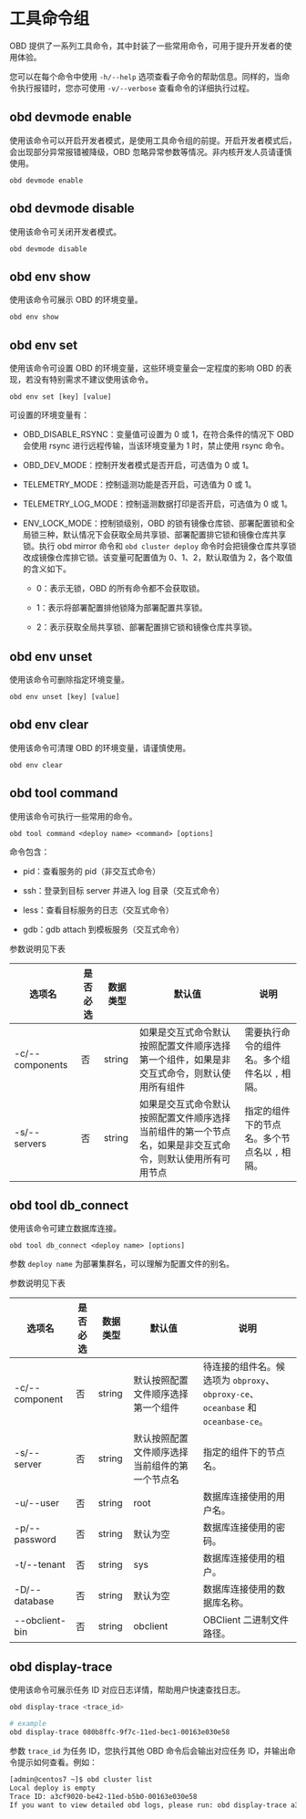 # 工具命令组

OBD 提供了一系列工具命令，其中封装了一些常用命令，可用于提升开发者的使用体验。

您可以在每个命令中使用 `-h/--help` 选项查看子命令的帮助信息。同样的，当命令执行报错时，您亦可使用 `-v/--verbose` 查看命令的详细执行过程。

## obd devmode enable

使用该命令可以开启开发者模式，是使用工具命令组的前提。开启开发者模式后，会出现部分异常报错被降级，OBD 忽略异常参数等情况。非内核开发人员请谨慎使用。

```shell
obd devmode enable
```

## obd devmode disable

使用该命令可关闭开发者模式。

```shell
obd devmode disable
```

## obd env show

使用该命令可展示 OBD 的环境变量。

```shell
obd env show
```

## obd env set

使用该命令可设置 OBD 的环境变量，这些环境变量会一定程度的影响 OBD 的表现，若没有特别需求不建议使用该命令。

```shell
obd env set [key] [value]
```

可设置的环境变量有：

* OBD_DISABLE_RSYNC：变量值可设置为 0 或 1，在符合条件的情况下 OBD 会使用 rsync 进行远程传输，当该环境变量为 1 时，禁止使用 rsync 命令。

* OBD_DEV_MODE：控制开发者模式是否开启，可选值为 0 或 1。

* TELEMETRY_MODE：控制遥测功能是否开启，可选值为 0 或 1。

* TELEMETRY_LOG_MODE：控制遥测数据打印是否开启，可选值为 0 或 1。

* ENV_LOCK_MODE：控制锁级别，OBD 的锁有镜像仓库锁、部署配置锁和全局锁三种，默认情况下会获取全局共享锁、部署配置排它锁和镜像仓库共享锁。执行 obd mirror 命令和 `obd cluster deploy` 命令时会把镜像仓库共享锁改成镜像仓库排它锁。该变量可配置值为 0、1、2，默认取值为 2，各个取值的含义如下。

  * 0：表示无锁，OBD 的所有命令都不会获取锁。

  * 1：表示将部署配置排他锁降为部署配置共享锁。

  * 2：表示获取全局共享锁、部署配置排它锁和镜像仓库共享锁。

## obd env unset

使用该命令可删除指定环境变量。

```shell
obd env unset [key] [value]
```

## obd env clear

使用该命令可清理 OBD 的环境变量，请谨慎使用。

```shell
obd env clear
```

## obd tool command

使用该命令可执行一些常用的命令。

```shell
obd tool command <deploy name> <command> [options]
```

命令包含：

* pid：查看服务的 pid（非交互式命令）

* ssh：登录到目标 server 并进入 log 目录（交互式命令）

* less：查看目标服务的日志（交互式命令）

* gdb：gdb attach 到模板服务（交互式命令）

参数说明见下表

| 选项名             | 是否必选 | 数据类型   | 默认值                                                   | 说明                        |
|-----------------|------|--------|-------------------------------------------------------|---------------------------|
| -c/--components | 否    | string | 如果是交互式命令默认按照配置文件顺序选择第一个组件，如果是非交互式命令，则默认使用所有组件         | 需要执行命令的组件名。多个组件名以 `,` 相隔。 |
| -s/--servers    | 否    | string | 如果是交互式命令默认按照配置文件顺序选择当前组件的第一个节点名，如果是非交互式命令，则默认使用所有可用节点 | 指定的组件下的节点名。多个节点名以 `,` 相隔。 |

## obd tool db_connect

使用该命令可建立数据库连接。

```shell
obd tool db_connect <deploy name> [options]
```

参数 `deploy name` 为部署集群名，可以理解为配置文件的别名。

参数说明见下表

| 选项名                 | 是否必选 | 数据类型   | 默认值                       | 说明                                                                |
|---------------------|------|--------|---------------------------|-------------------------------------------------------------------|
| -c/--component      | 否    | string | 默认按照配置文件顺序选择第一个组件         | 待连接的组件名。候选项为 `obproxy`、`obproxy-ce`、`oceanbase` 和 `oceanbase-ce`。 |
| -s/--server         | 否    | string | 默认按照配置文件顺序选择当前组件的第一个节点名   | 指定的组件下的节点名。                                                       |
| -u/--user           | 否    | string | root                      | 数据库连接使用的用户名。                                                       |
| -p/--password       | 否    | string | 默认为空                      | 数据库连接使用的密码。                                                       |
| -t/--tenant         | 否    | string | sys                       | 数据库连接使用的租户。                                                        |
| -D/--database       | 否    | string | 默认为空                      | 数据库连接使用的数据库名称。                                                     |
| --obclient-bin      | 否    | string | obclient                  | OBClient 二进制文件路径。                                                 |

## obd display-trace

使用该命令可展示任务 ID 对应日志详情，帮助用户快速查找日志。

```bash
obd display-trace <trace_id>

# example
obd display-trace 080b8ffc-9f7c-11ed-bec1-00163e030e58
```

参数 `trace_id` 为任务 ID，您执行其他 OBD 命令后会输出对应任务 ID，并输出命令提示如何查看。例如：

```bash
[admin@centos7 ~]$ obd cluster list
Local deploy is empty
Trace ID: a3cf9020-be42-11ed-b5b0-00163e030e58
If you want to view detailed obd logs, please run: obd display-trace a3cf9020-be42-11ed-b5b0-00163e030e58
```
